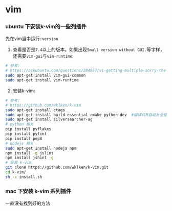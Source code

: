 # vim

### ubuntu 下安装k-vim的一些列插件

先在vim当中运行`:version`

1. 查看是否是`7.4`以上的版本。如果出现`Small version without GUI.`等字样，还需要`vim-gui`与`vim-runtime`:
```zsh
# 参考:
# https://askubuntu.com/questions/284957/vi-getting-multiple-sorry-the-command-is-not-available-in-this-version-af
sudo apt-get install vim-gui-common
sudo apt-get install vim-runtime
```
2. 安装k-vim:
```zsh
# 参考:
# https://github.com/wklken/k-vim
sudo apt-get install ctags
sudo apt-get install build-essential cmake python-dev  #编译YCM自动补全插件依赖
sudo apt-get install silversearcher-ag
# python 相关
pip install pyflakes
pip install pylint
pip install pep8
# nodejs 相关
sudo apt-get install nodejs npm
npm install -g jslint
npm install jshint -g
# 安装 k-vim
git clone https://github.com/wklken/k-vim.git
cd k-vim/
sh -x install.sh
```

### mac 下安装 k-vim 系列插件

一直没有找到好的方法